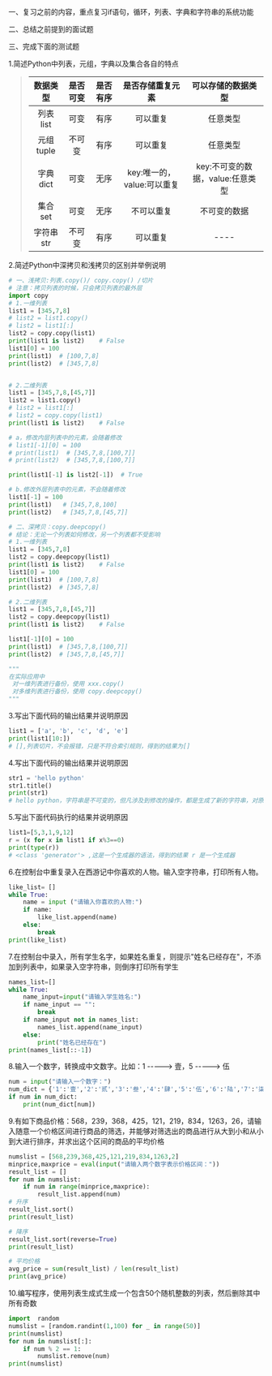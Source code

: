 一、复习之前的内容，重点复习if语句，循环，列表、字典和字符串的系统功能

二、总结之前提到的面试题

三、完成下面的测试题

1.简述Python中列表，元组，字典以及集合各自的特点

> | 数据类型  | 是否可变 | 是否有序 |      是否存储重复元素      |        可以存储的数据类型        |
> | :-------: | :------: | :------: | :------------------------: | :------------------------------: |
> | 列表list  |   可变   |   有序   |          可以重复          |             任意类型             |
> | 元组tuple |  不可变  |   有序   |          可以重复          |             任意类型             |
> | 字典dict  |   可变   |   无序   | key:唯一的，value:可以重复 | key:不可变的数据，value:任意类型 |
> |  集合set  |   可变   |   无序   |         不可以重复         |           不可变的数据           |
> | 字符串str |  不可变  |   有序   |          可以重复          |               ----               |

2.简述Python中深拷贝和浅拷贝的区别并举例说明

```Python
# 一、浅拷贝:列表.copy()/ copy.copy() /切片
# 注意：拷贝列表的时候，只会拷贝列表的最外层
import copy
# 1.一维列表
list1 = [345,7,8]
# list2 = list1.copy()
# list2 = list1[:]
list2 = copy.copy(list1)
print(list1 is list2)    # False
list1[0] = 100
print(list1)  # [100,7,8]
print(list2)  # [345,7,8]


# 2.二维列表
list1 = [345,7,8,[45,7]]
list2 = list1.copy()
# list2 = list1[:]
# list2 = copy.copy(list1)
print(list1 is list2)    # False

# a，修改内层列表中的元素，会随着修改
# list1[-1][0] = 100
# print(list1)  # [345,7,8,[100,7]]
# print(list2)  # [345,7,8,[100,7]]

print(list1[-1] is list2[-1])  # True

# b.修改外层列表中的元素，不会随着修改
list1[-1] = 100
print(list1)   # [345,7,8,100]
print(list2)   # [345,7,8,[45,7]]

# 二、深拷贝：copy.deepcopy()
# 结论：无论一个列表如何修改，另一个列表都不受影响
# 1.一维列表
list1 = [345,7,8]
list2 = copy.deepcopy(list1)
print(list1 is list2)    # False
list1[0] = 100
print(list1)  # [100,7,8]
print(list2)  # [345,7,8]

# 2.二维列表
list1 = [345,7,8,[45,7]]
list2 = copy.deepcopy(list1)
print(list1 is list2)    # False

list1[-1][0] = 100
print(list1)  # [345,7,8,[100,7]]
print(list2)  # [345,7,8,[45,7]]

"""
在实际应用中
 对一维列表进行备份，使用 xxx.copy()
 对多维列表进行备份，使用 copy.deepcopy()
"""
```

3.写出下面代码的输出结果并说明原因

```python
list1 = ['a', 'b', 'c', 'd', 'e']
print(list1[10:])   
# [],列表切片，不会报错，只是不符合索引规则，得到的结果为[]
```

4.写出下面代码的输出结果并说明原因

```python
str1 = 'hello python'
str1.title()
print(str1)       
# hello python，字符串是不可变的，但凡涉及到修改的操作，都是生成了新的字符串，对原字符串没有任何影响
```

5.写出下面代码执行的结果并说明原因

```Python
list1=[5,3,1,9,12] 
r = (x for x in list1 if x%3==0) 
print(type(r))  
# <class 'generator'> ,这是一个生成器的语法，得到的结果 r 是一个生成器
```

6.在控制台中重复录入在西游记中你喜欢的人物。输入空字符串，打印所有人物。

```Python
like_list= []
while True:
    name = input ("请输入你喜欢的人物:")
    if name:
        like_list.append(name)
    else:
        break
print(like_list)
```

7.在控制台中录入，所有学生名字，如果姓名重复，则提示"姓名已经存在"，不添加到列表中，如果录入空字符串，则倒序打印所有学生

```Python
names_list=[]
while True:
    name_input=input("请输入学生姓名:")
    if name_input == "":
        break
    if name_input not in names_list:
        names_list.append(name_input)
    else:
        print("姓名已经存在")
print(names_list[::-1])
```

8.输入一个数字，转换成中文数字。比如：1 -----> 壹，5 -----> 伍

```Python
num = input("请输入一个数字：")
num_dict = {'1':'壹','2':'贰','3':'叁','4':'肆','5':'伍','6':'陆','7':'柒','8':'捌','9':'玖','10':'拾'}
if num in num_dict:
    print(num_dict[num])
```

9.有如下商品价格：568，239，368，425，121，219，834，1263，26，请输入随意一个价格区间进行商品的筛选，并能够对筛选出的商品进行从大到小和从小到大进行排序，并求出这个区间的商品的平均价格

```Python
numslist = [568,239,368,425,121,219,834,1263,2]
minprice,maxprice = eval(input("请输入两个数字表示价格区间："))
result_list = []
for num in numslist:
    if num in range(minprice,maxprice):
        result_list.append(num)
# 升序
result_list.sort()
print(result_list)

# 降序
result_list.sort(reverse=True)
print(result_list)

# 平均价格
avg_price = sum(result_list) / len(result_list)
print(avg_price)
```

10.编写程序，使用列表生成式生成一个包含50个随机整数的列表，然后删除其中所有奇数

```Python
import  random
numslist = [random.randint(1,100) for _ in range(50)]
print(numslist)
for num in numslist[:]:
    if num % 2 == 1:
        numslist.remove(num)
print(numslist)
```

